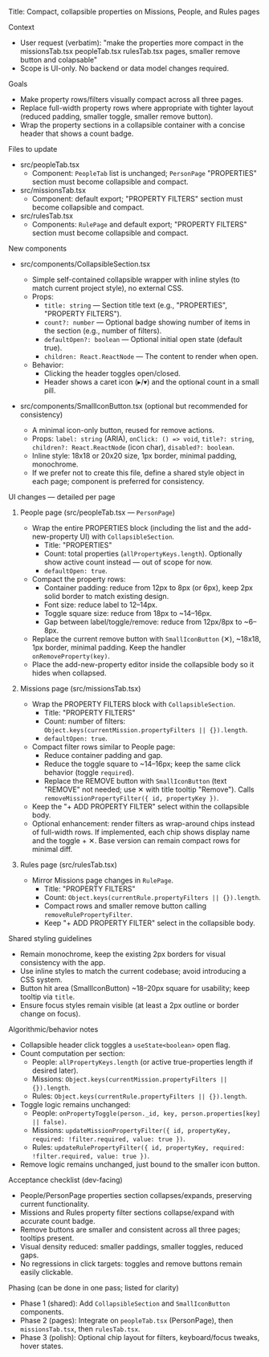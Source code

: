 Title: Compact, collapsible properties on Missions, People, and Rules pages

Context
- User request (verbatim): "make the properties more compact in the missionsTab.tsx peopleTab.tsx rulesTab.tsx pages, smaller remove button and colapsable"
- Scope is UI-only. No backend or data model changes required.

Goals
- Make property rows/filters visually compact across all three pages.
- Replace full-width property rows where appropriate with tighter layout (reduced padding, smaller toggle, smaller remove button).
- Wrap the property sections in a collapsible container with a concise header that shows a count badge.

Files to update
- src/peopleTab.tsx
  - Component: `PeopleTab` list is unchanged; `PersonPage` "PROPERTIES" section must become collapsible and compact.
- src/missionsTab.tsx
  - Component: default export; "PROPERTY FILTERS" section must become collapsible and compact.
- src/rulesTab.tsx
  - Components: `RulePage` and default export; "PROPERTY FILTERS" section must become collapsible and compact.

New components
- src/components/CollapsibleSection.tsx
  - Simple self-contained collapsible wrapper with inline styles (to match current project style), no external CSS.
  - Props:
    - `title: string` — Section title text (e.g., "PROPERTIES", "PROPERTY FILTERS").
    - `count?: number` — Optional badge showing number of items in the section (e.g., number of filters).
    - `defaultOpen?: boolean` — Optional initial open state (default true).
    - `children: React.ReactNode` — The content to render when open.
  - Behavior:
    - Clicking the header toggles open/closed.
    - Header shows a caret icon (▸/▾) and the optional count in a small pill.

- src/components/SmallIconButton.tsx (optional but recommended for consistency)
  - A minimal icon-only button, reused for remove actions.
  - Props: `label: string` (ARIA), `onClick: () => void`, `title?: string`, `children?: React.ReactNode` (icon char), `disabled?: boolean`.
  - Inline style: 18x18 or 20x20 size, 1px border, minimal padding, monochrome.
  - If we prefer not to create this file, define a shared style object in each page; component is preferred for consistency.

UI changes — detailed per page
1) People page (src/peopleTab.tsx — `PersonPage`)
   - Wrap the entire PROPERTIES block (including the list and the add-new-property UI) with `CollapsibleSection`.
     - Title: "PROPERTIES"
     - Count: total properties (`allPropertyKeys.length`). Optionally show active count instead — out of scope for now.
     - `defaultOpen: true`.
   - Compact the property rows:
     - Container padding: reduce from 12px to 8px (or 6px), keep 2px solid border to match existing design.
     - Font size: reduce label to 12–14px.
     - Toggle square size: reduce from 18px to ~14–16px.
     - Gap between label/toggle/remove: reduce from 12px/8px to ~6–8px.
   - Replace the current remove button with `SmallIconButton` (✕), ~18x18, 1px border, minimal padding. Keep the handler `onRemoveProperty(key)`.
   - Place the add-new-property editor inside the collapsible body so it hides when collapsed.

2) Missions page (src/missionsTab.tsx)
   - Wrap the PROPERTY FILTERS block with `CollapsibleSection`.
     - Title: "PROPERTY FILTERS"
     - Count: number of filters: `Object.keys(currentMission.propertyFilters || {}).length`.
     - `defaultOpen: true`.
   - Compact filter rows similar to People page:
     - Reduce container padding and gap.
     - Reduce the toggle square to ~14–16px; keep the same click behavior (toggle `required`).
     - Replace the REMOVE button with `SmallIconButton` (text "REMOVE" not needed; use ✕ with title tooltip "Remove"). Calls `removeMissionPropertyFilter({ id, propertyKey })`.
   - Keep the "+ ADD PROPERTY FILTER" select within the collapsible body.
   - Optional enhancement: render filters as wrap-around chips instead of full-width rows. If implemented, each chip shows display name and the toggle + ✕. Base version can remain compact rows for minimal diff.

3) Rules page (src/rulesTab.tsx)
   - Mirror Missions page changes in `RulePage`.
     - Title: "PROPERTY FILTERS"
     - Count: `Object.keys(currentRule.propertyFilters || {}).length`.
     - Compact rows and smaller remove button calling `removeRulePropertyFilter`.
     - Keep "+ ADD PROPERTY FILTER" select in the collapsible body.

Shared styling guidelines
- Remain monochrome, keep the existing 2px borders for visual consistency with the app.
- Use inline styles to match the current codebase; avoid introducing a CSS system.
- Button hit area (SmallIconButton) ~18–20px square for usability; keep tooltip via `title`.
- Ensure focus styles remain visible (at least a 2px outline or border change on focus).

Algorithmic/behavior notes
- Collapsible header click toggles a `useState<boolean>` open flag.
- Count computation per section:
  - People: `allPropertyKeys.length` (or active true-properties length if desired later).
  - Missions: `Object.keys(currentMission.propertyFilters || {}).length`.
  - Rules: `Object.keys(currentRule.propertyFilters || {}).length`.
- Toggle logic remains unchanged:
  - People: `onPropertyToggle(person._id, key, person.properties[key] || false)`.
  - Missions: `updateMissionPropertyFilter({ id, propertyKey, required: !filter.required, value: true })`.
  - Rules: `updateRulePropertyFilter({ id, propertyKey, required: !filter.required, value: true })`.
- Remove logic remains unchanged, just bound to the smaller icon button.

Acceptance checklist (dev-facing)
- People/PersonPage properties section collapses/expands, preserving current functionality.
- Missions and Rules property filter sections collapse/expand with accurate count badge.
- Remove buttons are smaller and consistent across all three pages; tooltips present.
- Visual density reduced: smaller paddings, smaller toggles, reduced gaps.
- No regressions in click targets: toggles and remove buttons remain easily clickable.

Phasing (can be done in one pass; listed for clarity)
- Phase 1 (shared): Add `CollapsibleSection` and `SmallIconButton` components.
- Phase 2 (pages): Integrate on `peopleTab.tsx` (PersonPage), then `missionsTab.tsx`, then `rulesTab.tsx`.
- Phase 3 (polish): Optional chip layout for filters, keyboard/focus tweaks, hover states.


